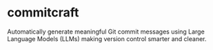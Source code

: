 # commitcraft
Automatically generate meaningful Git commit messages using Large Language Models (LLMs) making version control smarter and cleaner.
